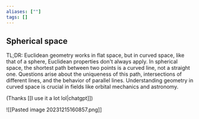 ```yaml
---
aliases: [""]
tags: []
---
```


## Spherical space

TL;DR: Euclidean geometry works in flat space, but in curved space, like that of a sphere, Euclidean properties don't always apply. In spherical space, the shortest path between two points is a curved line, not a straight one. Questions arise about the uniqueness of this path, intersections of different lines, and the behavior of parallel lines. Understanding geometry in curved space is crucial in fields like orbital mechanics and astronomy.

(Thanks [[I use it a lot lol|chatgpt]])

![[Pasted image 20231215160857.png]]

